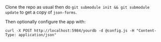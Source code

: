 Clone the repo as usual then do `git submodule init && git submodule update` to
get a copy of `json-forms`.

Then optionally configure the app with:

```
curl -X POST http://localhost:5984/yourdb -d @config.js -H "Content-Type: application/json"
```
